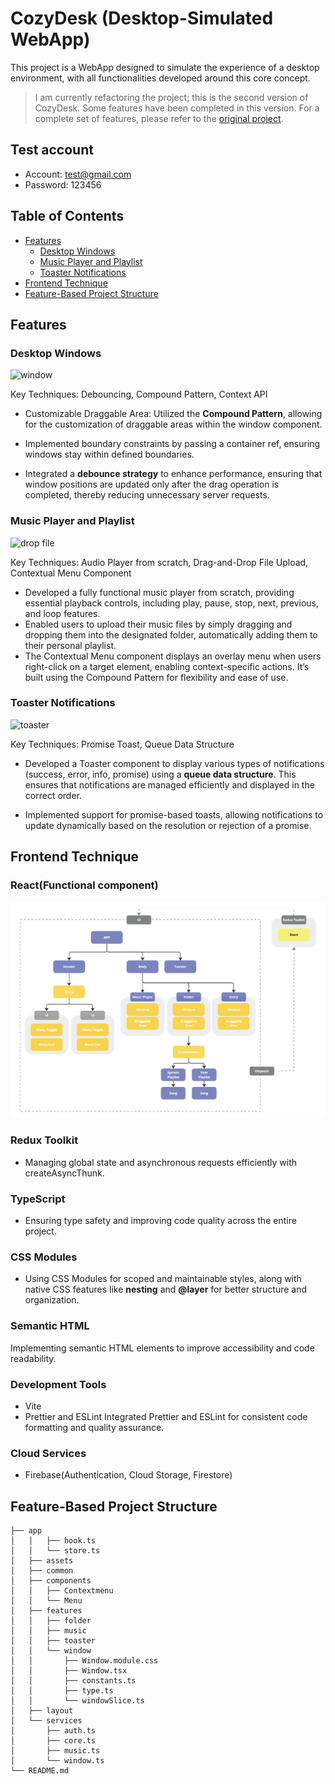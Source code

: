 # CozyDesk (Desktop-Simulated WebApp)

This project is a WebApp designed to simulate the experience of a desktop environment, with all functionalities developed around this core concept.

> I am currently refactoring the project; this is the second version of CozyDesk. Some features have been completed in this version. For a complete set of features, please refer to the [original project](https://cozydesk-861ed.web.app/).

## Test account

- Account: test@gmail.com
- Password: 123456

## Table of Contents

- [Features](#features)
  - [Desktop Windows](#desktop-windows)
  - [Music Player and Playlist](#music-player-and-playlist)
   - [Toaster Notifications](#toaster-notifications)
- [Frontend Technique](#frontend-technique)
- [Feature-Based Project Structure](#feature-based-project-structure)


## Features
### Desktop Windows

![window](/public/readme/window.gif)

Key Techniques: Debouncing, Compound Pattern, Context API

- Customizable Draggable Area:
Utilized the **Compound Pattern**, allowing for the customization of draggable areas within the window component.

- Implemented boundary constraints by passing a container ref, ensuring windows stay within defined boundaries.

- Integrated a **debounce strategy** to enhance performance, ensuring that window positions are updated only after the drag operation is completed, thereby reducing unnecessary server requests.

### Music Player and Playlist

![drop file](/public/readme/dropfile.gif)

Key Techniques: Audio Player from scratch, Drag-and-Drop File Upload, Contextual Menu Component

- Developed a fully functional music player from scratch, providing essential playback controls, including play, pause, stop, next, previous, and loop features.
- Enabled users to upload their music files by simply dragging and dropping them into the designated folder, automatically adding them to their personal playlist.
- The Contextual Menu component displays an overlay menu when users right-click on a target element, enabling context-specific actions. It’s built using the Compound Pattern for flexibility and ease of use.


### Toaster Notifications


![toaster](/public/readme/toaster.gif)

Key Techniques: Promise Toast, Queue Data Structure

- Developed a Toaster component to display various types of notifications (success, error, info, promise) using a **queue data structure**. This ensures that notifications are managed efficiently and displayed in the correct order.

- Implemented support for promise-based toasts, allowing notifications to update dynamically based on the resolution or rejection of a promise.

## Frontend Technique
### React(Functional component)
![react component](/public/readme/react-component.png)

### Redux Toolkit
- Managing global state and asynchronous requests efficiently with createAsyncThunk.

### TypeScript
- Ensuring type safety and improving code quality across the entire project.

### CSS Modules
- Using CSS Modules for scoped and maintainable styles, along with native CSS features like **nesting** and **@layer** for better structure and organization.

### Semantic HTML
Implementing semantic HTML elements to improve accessibility and code readability.

### Development Tools
- Vite
- Prettier and ESLint
    Integrated Prettier and ESLint for consistent code formatting and quality assurance.

### Cloud Services
- Firebase(Authentication, Cloud Storage, Firestore)

## Feature-Based Project Structure

    ├── app
    │   │   ├── hook.ts
    │   │   └── store.ts
    │   ├── assets
    │   ├── common
    │   ├── components
    │   │   ├── Contextmenu
    │   │   └── Menu
    │   ├── features
    │   │   ├── folder
    │   │   ├── music
    │   │   ├── toaster
    │   │   └── window
    │   │       ├── Window.module.css
    │   │       ├── Window.tsx
    │   │       ├── constants.ts
    │   │       ├── type.ts
    │   │       └── windowSlice.ts
    │   ├── layout
    │   └── services
    │       ├── auth.ts
    │       ├── core.ts
    │       ├── music.ts
    │       └── window.ts
    └── README.md